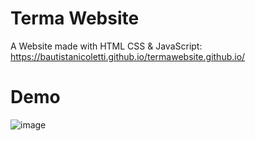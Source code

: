 # Terma Website
A Website made with HTML CSS & JavaScript:
https://bautistanicoletti.github.io/termawebsite.github.io/
# Demo
![image](https://user-images.githubusercontent.com/127623248/226105319-cb75bb2d-aa5e-448c-a41d-687184f26f09.png)
